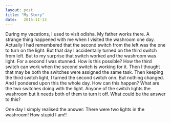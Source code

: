 ```yaml
---
layout: post
title: "My Story"
date:   2015-11-13
---
```


<p>During my vacations, I used to visit odisha. My father works there. A strange thing happened with me when I visited the washroom one day. Actually I had remembered that the second switch from the left was the one to turn on the light. But that day I accidentally turned on the third switch from left. But to my surprise that switch worked and the washroom was light. For  a second I was stunned. How is this possible? How the third switch can work when the second switch is working for it. Then I thought that may be both the switches were assigned the same task. Then keeping the third switch light, I turned the second switch onn. But nothing changed. And I pondered upon this the whole day. How can this happen? What are the two switches doing with the light. Anyone of the switch lights the washroom but it needs both of them to turn it off. What could be the answer to this?</p>

<p>One day I simply realised the answer: There were two lights in the washroom! How stupid I am!!</p>
